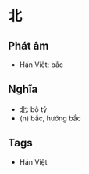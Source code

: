 # 北

## Phát âm
* Hán Việt: bắc

## Nghĩa
* 北: bộ tỷ
* (n) bắc, hướng bắc

## Tags
* Hán Việt

<script>window.HANZI_FIELD='北';</script>